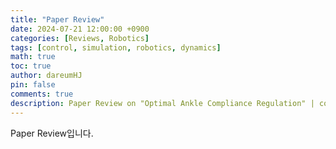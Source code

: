 ```yaml
---
title: "Paper Review"
date: 2024-07-21 12:00:00 +0900
categories: [Reviews, Robotics]
tags: [control, simulation, robotics, dynamics]
math: true
toc: true
author: dareumHJ
pin: false
comments: true
description: Paper Review on "Optimal Ankle Compliance Regulation" | control, simulation, robotics, dynamics
---
```


Paper Review입니다.